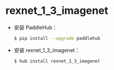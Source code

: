 # rexnet_1_3_imagenet
* 安装 PaddleHub：

    ```bash
    $ pip install --upgrade paddlehub
    ```

* 安装 rexnet_1_3_imagenet：

    ```bash
    $ hub install rexnet_1_3_imagenet
    ```
